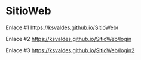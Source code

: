 # SitioWeb

Enlace #1
https://ksvaldes.github.io/SitioWeb/

Enlace #2
https://ksvaldes.github.io/SitioWeb/login

Enlace #3
https://ksvaldes.github.io/SitioWeb/login2
